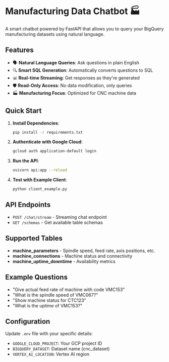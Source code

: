 # Manufacturing Data Chatbot 🏭

A smart chatbot powered by FastAPI that allows you to query your BigQuery manufacturing datasets using natural language.

## Features

- 🗣️ **Natural Language Queries**: Ask questions in plain English
- 🔍 **Smart SQL Generation**: Automatically converts questions to SQL
- 📊 **Real-time Streaming**: Get responses as they're generated
- 🛡️ **Read-Only Access**: No data modification, only queries
- 🏭 **Manufacturing Focus**: Optimized for CNC machine data

## Quick Start

1. **Install Dependencies**:
   ```bash
   pip install -r requirements.txt
   ```

2. **Authenticate with Google Cloud**:
   ```bash
   gcloud auth application-default login
   ```

3. **Run the API**:
   ```bash
   uvicorn api:app --reload
   ```

4. **Test with Example Client**:
   ```bash
   python client_example.py
   ```

## API Endpoints

- `POST /chat/stream` - Streaming chat endpoint
- `GET /schemas` - Get available table schemas

## Supported Tables

- **machine_parameters** - Spindle speed, feed rate, axis positions, etc.
- **machine_connections** - Machine status and connectivity
- **machine_uptime_downtime** - Availability metrics

## Example Questions

- "Give actual feed rate of machine with code VMC153"
- "What is the spindle speed of VMC067?"
- "Show machine status for CTC123"
- "What is the uptime of VMC153?"

## Configuration

Update `.env` file with your specific details:
- `GOOGLE_CLOUD_PROJECT`: Your GCP project ID
- `BIGQUERY_DATASET`: Dataset name (cnc_dataset)
- `VERTEX_AI_LOCATION`: Vertex AI region
